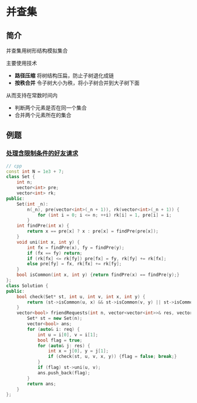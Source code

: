 # 并查集

## 简介

并查集用树形结构模拟集合

主要使用技术

- **路径压缩** 将树结构压扁，防止子树退化成链
- **按秩合并** 令子树大小为秩，将小子树合并到大子树下面

从而支持在常数时间内

- 判断两个元素是否在同一个集合
- 合并两个元素所在的集合

## 例题

### [处理含限制条件的好友请求](https://leetcode-cn.com/problems/process-restricted-friend-requests/)

```cpp
// cpp
const int N = 1e3 + 7;
class Set {
    int n;
    vector<int> pre;
    vector<int> rk;
public:
    Set(int _n):
        n(_n), pre(vector<int>(_n + 1)), rk(vector<int>(_n + 1)) {
            for (int i = 0; i <= n; ++i) rk[i] = 1, pre[i] = i;
        }
    int findPre(int x) {
        return x == pre[x] ? x : pre[x] = findPre(pre[x]);
    }
    void uni(int x, int y) {
        int fx = findPre(x), fy = findPre(y);
        if (fx == fy) return;
        if (rk[fx] <= rk[fy]) pre[fx] = fy, rk[fy] += rk[fx];
        else pre[fy] = fx, rk[fx] += rk[fy];
    }
    bool isCommon(int x, int y) {return findPre(x) == findPre(y);}
};
class Solution {
public:
    bool check(Set* st, int u, int v, int x, int y) {
        return (st->isCommon(u, x) && st->isCommon(v, y) || st->isCommon(u, y) && st->isCommon(v, x));
    }
    vector<bool> friendRequests(int n, vector<vector<int>>& res, vector<vector<int>>& req) {
        Set* st = new Set(n);
        vector<bool> ans;
        for (auto& i: req) {
            int u = i[0], v = i[1];
            bool flag = true;
            for (auto& j: res) {
                int x = j[0], y = j[1];
                if (check(st, u, v, x, y)) {flag = false; break;}
            }
            if (flag) st->uni(u, v);
            ans.push_back(flag);
        }
        return ans;
    }
};
```

